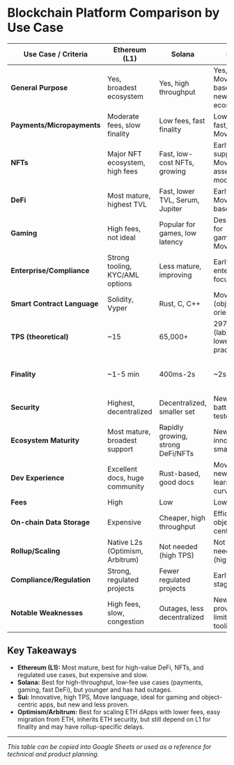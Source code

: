 # Blockchain Platform Comparison by Use Case

| Use Case / Criteria         | Ethereum (L1)                    | Solana                           | Sui                               | Optimism (L2, ETH)                | Arbitrum (L2, ETH)                |
|----------------------------|-----------------------------------|-----------------------------------|------------------------------------|------------------------------------|------------------------------------|
| **General Purpose**        | Yes, broadest ecosystem           | Yes, high throughput              | Yes, Move-based, new ecosystem     | Yes, inherits ETH security         | Yes, inherits ETH security         |
| **Payments/Micropayments** | Moderate fees, slow finality      | Low fees, fast finality           | Low fees, fast, MoveVM             | Lower fees, faster than L1         | Lower fees, faster than L1         |
| **NFTs**                   | Major NFT ecosystem, high fees    | Fast, low-cost NFTs, growing      | Early NFT support, Move asset model| Supported, inherits ETH NFTs       | Supported, inherits ETH NFTs       |
| **DeFi**                   | Most mature, highest TVL          | Fast, lower TVL, Serum, Jupiter   | Early DeFi, Move-based             | Supported, composable, low fees    | Supported, composable, low fees    |
| **Gaming**                 | High fees, not ideal              | Popular for games, low latency    | Designed for gaming, MoveVM        | Better than L1, still EVM-based    | Better than L1, still EVM-based    |
| **Enterprise/Compliance**  | Strong tooling, KYC/AML options   | Less mature, improving            | Early, not enterprise focused      | Inherits ETH compliance            | Inherits ETH compliance            |
| **Smart Contract Language**| Solidity, Vyper                   | Rust, C, C++                      | Move (object-oriented)             | Solidity, Vyper (EVM)              | Solidity, Vyper (EVM)              |
| **TPS (theoretical)**      | ~15                               | 65,000+                           | 297,000+ (lab), lower in practice  | ~2,000+ (depends on L1)            | ~2,000+ (depends on L1)            |
| **Finality**               | ~1-5 min                          | 400ms-2s                          | ~2s                                | Seconds (L2), depends on L1        | Seconds (L2), depends on L1        |
| **Security**               | Highest, decentralized            | Decentralized, smaller set        | New, less battle-tested            | Inherits ETH security, rollup      | Inherits ETH security, rollup      |
| **Ecosystem Maturity**     | Most mature, broadest support     | Rapidly growing, strong DeFi/NFTs | New, innovative, smaller           | Growing, leverages ETH ecosystem   | Growing, leverages ETH ecosystem   |
| **Dev Experience**         | Excellent docs, huge community    | Rust-based, good docs             | Move is new, learning curve        | Same as ETH, easy migration        | Same as ETH, easy migration        |
| **Fees**                   | High                              | Low                               | Low                                | Low                                | Low                                |
| **On-chain Data Storage**  | Expensive                         | Cheaper, high throughput          | Efficient, object-centric          | Cheaper than L1, but limited       | Cheaper than L1, but limited       |
| **Rollup/Scaling**         | Native L2s (Optimism, Arbitrum)   | Not needed (high TPS)             | Not needed (high TPS)              | Rollup (optimistic)                | Rollup (optimistic)                |
| **Compliance/Regulation**  | Strong, regulated projects        | Fewer regulated projects          | Early stage                        | Inherits ETH compliance            | Inherits ETH compliance            |
| **Notable Weaknesses**     | High fees, slow, congestion       | Outages, less decentralized       | New, less proven, limited tooling  | Relies on L1, possible delays      | Relies on L1, possible delays      |

## Key Takeaways
- **Ethereum (L1):** Most mature, best for high-value DeFi, NFTs, and regulated use cases, but expensive and slow.
- **Solana:** Best for high-throughput, low-fee use cases (payments, gaming, fast DeFi), but younger and has had outages.
- **Sui:** Innovative, high TPS, Move language, ideal for gaming and object-centric apps, but new and less proven.
- **Optimism/Arbitrum:** Best for scaling ETH dApps with lower fees, easy migration from ETH, inherits ETH security, but still depend on L1 for finality and may have rollup-specific delays.

---

*This table can be copied into Google Sheets or used as a reference for technical and product planning.*
